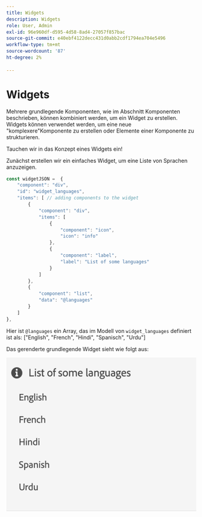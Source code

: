 ```yaml
---
title: Widgets
description: Widgets
role: User, Admin
exl-id: 96e960df-d595-4d58-8ad4-27057f857bac
source-git-commit: e40ebf4122decc431d0abb2cdf1794ea704e5496
workflow-type: tm+mt
source-wordcount: '87'
ht-degree: 2%

---
```


# Widgets

Mehrere grundlegende Komponenten, wie im Abschnitt Komponenten beschrieben, können kombiniert werden, um ein Widget zu erstellen.
Widgets können verwendet werden, um eine neue &quot;komplexere&quot;Komponente zu erstellen oder Elemente einer Komponente zu strukturieren.

Tauchen wir in das Konzept eines Widgets ein!

Zunächst erstellen wir ein einfaches Widget, um eine Liste von Sprachen anzuzeigen.

```js title="basicWidget.js"
const widgetJSON =  {
    "component": "div", 
    "id": "widget_languages", 
    "items": [ // adding components to the widget
        {
            "component": "div",
            "items": [
                {
                    "component": "icon",
                    "icon": "info"
                },
                {
                    "component": "label",
                    "label": "List of some languages"
                }
            ]
        },
        {
            "component": "list",
            "data": "@languages"
        }
    ]
},
```

Hier ist `@languages` ein Array, das im Modell von `widget_languages` definiert ist als: [&quot;English&quot;, &quot;French&quot;, &quot;Hindi&quot;, &quot;Spanisch&quot;, &quot;Urdu&quot;]

Das gerenderte grundlegende Widget sieht wie folgt aus:

![basic_widget](imgs/basic_widget.png "Basic widget")
